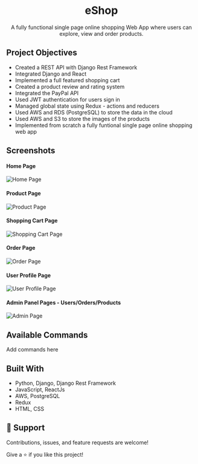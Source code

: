 
<h1 align="center">eShop<project-name></h1>

<p align="center">A fully functional single page online shopping Web App where users
can explore, view and order products.<project-description></p>

## Project Objectives
  
- Created a REST API with Django Rest Framework
- Integrated Django and React
- Implemented a full featured shopping cart
- Created a product review and rating system
- Integrated the PayPal API
- Used JWT authentication for users sign in 
- Managed global state using Redux - actions and reducers
- Used AWS and RDS (PostgreSQL) to store the data in the cloud
- Used AWS and S3 to store the images of the products
- Implemented from scratch a fully funtional single page online shopping web app
  
  
  
<!-- 
## Links

- [Repo](https://github.com/AVrachimis/AV-opticalHouse-website "<project-name> Repo")

- [Live](<Homepage url> "Live View")

- [Bugs](https://github.com/Rohit19060/<project-name>/issues "Issues Page")

- [API](<API Link> "API")
 -->
  
## Screenshots
<!-- Solarized dark             |  Solarized Ocean
:-------------------------:|:-------------------------:
![Home Page](https://user-images.githubusercontent.com/59974142/128188553-a22bba70-feb7-4ab5-a039-cca90a42ddf3.JPG) |  ![Home Page](https://user-images.githubusercontent.com/59974142/128188553-a22bba70-feb7-4ab5-a039-cca90a42ddf3.JPG)
 -->

#### Home Page
![Home Page](https://user-images.githubusercontent.com/59974142/128188558-48723346-374e-4ab0-800b-2061e37d53a2.JPG)

#### Product Page
![Product Page](https://user-images.githubusercontent.com/59974142/128188553-a22bba70-feb7-4ab5-a039-cca90a42ddf3.JPG)

#### Shopping Cart Page
![Shopping Cart Page](https://user-images.githubusercontent.com/59974142/128188561-fcfe1e33-63a8-425a-876b-27536bd0a9e3.JPG)

#### Order Page
![Order Page](https://user-images.githubusercontent.com/59974142/128188562-6af003d3-8813-4be9-b346-e90d9e1bde6d.JPG)

#### User Profile Page
![User Profile Page](https://user-images.githubusercontent.com/59974142/128188563-663cd153-42d7-44b9-a5d4-f273d6db8090.JPG)
  
#### Admin Panel Pages - Users/Orders/Products
![Admin Page](https://user-images.githubusercontent.com/59974142/128188564-7840cd0c-1047-4a32-a23b-724470419f27.JPG)


## Available Commands
  
Add commands here
<!-- 
In the project directory, you can run:

### `npm start" : "react-scripts start"`,

The app is built using `create-react-app` so this command Runs the app in Development mode. Open [http://localhost:3000](http://localhost:3000) to view it in the browser. You also need to run the server file as well to completely run the app. The page will reload if you make edits.
You will also see any lint errors in the console.

### `"npm run build": "react-scripts build"`,

Builds the app for production to the `build` folder. It correctly bundles React in production mode and optimizes the build for the best performance. The build is minified and the filenames include the hashes. Your app will be ready to deploy!

### `"npm run test": "react-scripts test"`,

Launches the test runner in the interactive watch mode.

### `"npm run dev": "concurrently "nodemon server" "npm run start"`,

For running the server and app together I am using concurrently this helps a lot in the MERN application as it runs both the server (client and server) concurrently. So you can work on them both together.

### `"serve": "node server"`

For running the server file on you can use this command.

### `npm run serve`
 -->
## Built With

- Python, Django, Django Rest Framework
- JavaScript, ReactJs
- AWS, PostgreSQL
- Redux
- HTML, CSS
<!-- 
## Future Updates

- [ ] Reliable Storage

## Author

**Rohit Jain**

- [Profile](https://github.com/rohit19060 "Rohit jain")
- [Email](mailto:rohitjain19060@gmail.com?subject=Hi "Hi!")
- [Website](https://kingtechnologies.in "Welcome")
 -->
  
## 🤝 Support

Contributions, issues, and feature requests are welcome!

Give a ⭐️ if you like this project!
